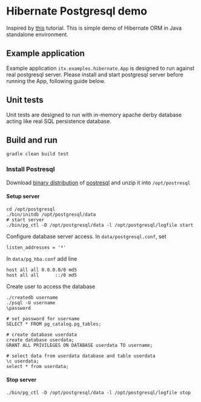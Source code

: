 # Hibernate Postgresql demo
Inspired by [this](https://dzone.com/articles/hibernate-5-java-configuration-example) tutorial.
This is simple demo of Hibernate ORM in Java standalone environment.

## Example application
Example application ``itx.examples.hibernate.App`` is designed to run against real postgresql server. 
Please install and start postgresql server before running the App, following guide below.

## Unit tests 
Unit tests are designed to run with in-memory apache derby database acting like real SQL persistence database.

## Build and run
```gradle clean build test```

### Install Postresql
Download [binary distribution](https://www.enterprisedb.com/download-postgresql-binaries) 
of [postresql](https://www.postgresql.org/) and unzip it into ``/opt/postresql``

#### Setup server
```
cd /opt/postgresql
./bin/initdb /opt/postgresql/data
# start server
./bin/pg_ctl -D /opt/postgresql/data -l /opt/postgresql/logfile start
```
Configure database server access. In ``data/postgresql.conf``, set 
```
listen_addresses = '*'
```
In ``data/pg_hba.conf`` add line
```
host all all 0.0.0.0/0 md5
host all all      ::/0 md5
```
Create user to access the database
```
./createdb username
./psql -U username
\password

# set password for username
SELECT * FROM pg_catalog.pg_tables;

# create database userdata
create database userdata;
GRANT ALL PRIVILEGES ON DATABASE userdata TO username;

# select data from userdata database and table userdata
\c userdata;
select * from userdata;
```

#### Stop server
```./bin/pg_ctl -D /opt/postgresql/data -l /opt/postgresql/logfile stop```
